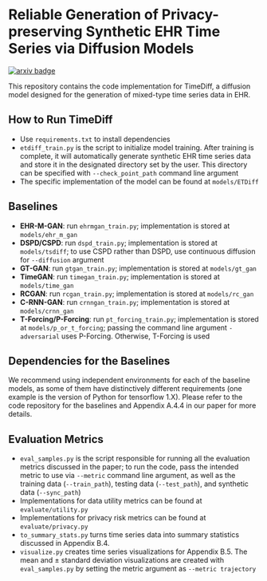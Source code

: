 # Reliable Generation of Privacy-preserving Synthetic EHR Time Series via Diffusion Models
[![arxiv badge](https://img.shields.io/badge/arXiv-2310.15290-red)](https://arxiv.org/abs/2310.15290)

This repository contains the code implementation for TimeDiff, a diffusion model designed for the generation of mixed-type time series data in EHR.

## How to Run TimeDiff
* Use `requirements.txt` to install dependencies
* `etdiff_train.py` is the script to initialize model training. After training is complete, it will automatically generate synthetic EHR time series data and store it in the designated directory set by the user. This directory can be specified with `--check_point_path` command line argument
* The specific implementation of the model can be found at `models/ETDiff`

## Baselines
* **EHR-M-GAN**: run `ehrmgan_train.py`; implementation is stored at `models/ehr_m_gan`
* **DSPD/CSPD**: run `dspd_train.py`; implementation is stored at `models/tsdiff`; to use CSPD rather than DSPD, use continuous diffusion for `--diffusion` argument
* **GT-GAN**: run `gtgan_train.py`; implementation is stored at `models/gt_gan`
* **TimeGAN**:  run `timegan_train.py`; implementation is stored at `models/time_gan`
* **RCGAN**: run `rcgan_train.py`; implementation is stored at `models/rc_gan`
* **C-RNN-GAN**: run `crnngan_train.py`; implementation is stored at `models/crnn_gan`
* **T-Forcing/P-Forcing**: run `pt_forcing_train.py`; implementation is stored at `models/p_or_t_forcing`; passing the command line argument `-adversarial` uses P-Forcing. Otherwise, T-Forcing is used

## Dependencies for the Baselines
We recommend using independent environments for each of the baseline models, as some of them have distinctively different requirements (one example is the version of Python for tensorflow 1.X). Please refer to the code repository for the baselines and Appendix A.4.4 in our paper for more details.

## Evaluation Metrics
* `eval_samples.py` is the script responsible for running all the evaluation metrics discussed in the paper; to run the code, pass the intended metric to use via `--metric` command line argument, as well as the training data (`--train_path`), testing data (`--test_path`), and synthetic data (`--sync_path`)
* Implementations for data utility metrics can be found at `evaluate/utility.py`
* Implementations for privacy risk metrics can be found at `evaluate/privacy.py`
* `to_summary_stats.py` turns time series data into summary statistics discussed in Appendix B.4.
* `visualize.py` creates time series visualizations for Appendix B.5. The mean and $\pm$ standard deviation visualizations are created with `eval_samples.py` by setting the metric argument as `--metric trajectory`